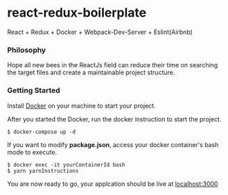 # react-redux-boilerplate
React + Redux + Docker + Webpack-Dev-Server + Eslint(Airbnb)

### Philosophy

Hope all new bees in the ReactJs field can reduce their time on searching the target files and create a maintainable project structure.


### Getting Started

Install [Docker](https://www.docker.com/) on your machine to start your project.

After you started the Docker, run the docker instruction to start the project.

    $ docker-compose up -d

If you want to modify **package.json**, access your docker container's bash mode to execute.

    $ docker exec -it yourContainerId bash
    $ yarn yarnInstructions

You are now ready to go, your applcation should be live at [localhost:3000](http://localhost:3000)

